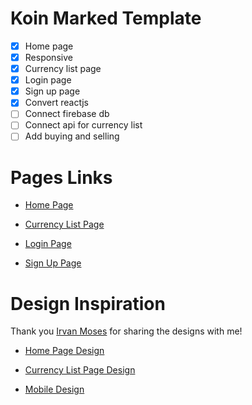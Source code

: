 # Koin Marked Template

- [x] Home page 
- [x] Responsive
- [x] Currency list page
- [x] Login page
- [x] Sign up page
- [x] Convert reactjs
- [ ] Connect firebase db
- [ ] Connect api for currency list
- [ ] Add buying and selling

# Pages Links

- [Home Page](https://abdullahturkmen.github.io/koin-marked-template/)

- [Currency List Page](https://abdullahturkmen.github.io/koin-marked-template/currency-list.html)

- [Login Page](https://abdullahturkmen.github.io/koin-marked-template/login.html)

- [Sign Up Page](https://abdullahturkmen.github.io/koin-marked-template/sign-up.html)

# Design Inspiration

Thank you [Irvan Moses](https://dribbble.com/irvan_moses) for sharing the designs with me!

- [Home Page Design](https://dribbble.com/shots/17267071/attachments/12380385?mode=media)

- [Currency List Page Design](https://dribbble.com/shots/17599501/attachments/12749365?mode=media)

- [Mobile Design](https://dribbble.com/shots/17348111-NEFA-Cryptocurrency-Exchange-Website-Mobile/attachments/12467778?mode=media)


